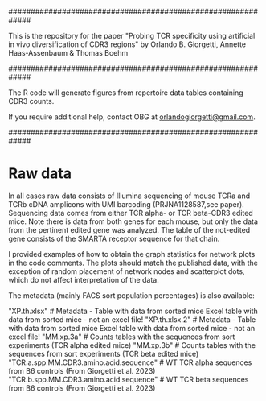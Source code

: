 #############################################################

This is the repository for the paper "Probing TCR specificity using artificial in vivo diversification of CDR3 regions"
by Orlando B. Giorgetti, Annette Haas-Assenbaum & Thomas Boehm

#############################################################

The R code will generate figures from repertoire data tables containing CDR3 counts.

If you require additional help, contact OBG at orlandogiorgetti@gmail.com.

#############################################################



Raw data
========

In all cases raw data consists of Illumina sequencing of mouse TCRa and TCRb cDNA amplicons with UMI barcoding (PRJNA1128587,see paper).
Sequencing data comes from either TCR alpha- or TCR beta-CDR3 edited mice. Note there is data from both genes for each mouse, but only
the data from the pertinent edited gene was analyzed. The table of the not-edited gene consists of the SMARTA receptor sequence for that chain.

I provided examples of how to obtain the graph statistics for network plots in the code comments. The plots should match the published data, 
with the exception of random placement of network nodes and scatterplot dots, which do not affect interpretation of the data.

The metadata (mainly FACS sort population percentages) is also available:

"XP.th.xlsx" # Metadata - Table with data from sorted mice Excel table with data from sorted mice - not an excel file!
"XP.th.xlsx.2" # Metadata - Table with data from sorted mice Excel table with data from sorted mice - not an excel file!
"MM.xp.3a" # Counts tables with the sequences from sort experiments (TCR alpha edited mice)
"MM.xp.3b" # Counts tables with the sequences from sort experiments (TCR beta edited mice)
"TCR.a.spp.MM.CDR3.amino.acid.sequence" # WT TCR alpha sequences from B6 controls (From Giorgetti et al. 2023)
"TCR.b.spp.MM.CDR3.amino.acid.sequence" # WT TCR beta sequences from B6 controls (From Giorgetti et al. 2023)
